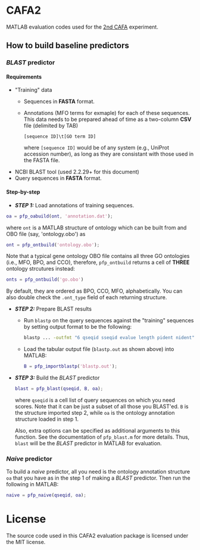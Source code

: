 # CAFA2
MATLAB evaluation codes used for the [2nd CAFA](http://arxiv.org/abs/1601.00891) experiment.

## How to build baseline predictors

### *BLAST* predictor

#### Requirements
  - "Training" data
    - Sequences in **FASTA** format.
    - Annotations (MFO terms for exmaple) for each of these sequences. This data
      needs to be prepared ahead of time as a two-column **CSV** file (delimited
      by TAB)

      ```
      [sequence ID]\t[GO term ID]
      ```

      where `[sequence ID]` would be of any system (e.g., UniProt accession
      number), as long as they are consistant with those used in the FASTA file.
  - NCBI BLAST tool (used 2.2.29+ for this document)
  - Query sequences in **FASTA** format.

#### Step-by-step

* ***STEP 1:*** Load annotations of training sequences.

```matlab
oa = pfp_oabuild(ont, 'annotation.dat');
```

where `ont` is a MATLAB structure of ontology which can be built from and OBO
file (say, 'ontology.obo') as

```matlab
ont = pfp_ontbuild('ontology.obo');
```

Note that a typical gene ontology OBO file contains all three GO ontologies
(i.e., MFO, BPO, and CCO), therefore, `pfp_ontbuild` returns a cell
of **THREE** ontology strcutures instead:

```matlab
onts = pfp_ontbuild('go.obo')
```

By default, they are ordered as BPO, CCO, MFO, alphabetically. You can also
double check the `.ont_type` field of each returning structure.

* ***STEP 2:*** Prepare BLAST results
  - Run `blastp` on the query sequences against the "training" sequences
    by setting output format to be the following:

    ```bash
    blastp ... -outfmt "6 qseqid sseqid evalue length pident nident" -out blastp.out
    ```

  - Load the tabular output file (`blastp.out` as shown above) into MATLAB:

    ```matlab
    B = pfp_importblastp('blastp.out');
    ```

* ***STEP 3:*** Build the *BLAST* predictor

  ```matlab
  blast = pfp_blast(qseqid, B, oa);
  ```

  where `qseqid` is a cell list of query sequences on which you need scores.
  Note that it can be just a subset of all those you BLAST'ed. `B` is the
  structure imported step 2, while `oa` is the ontology annotation structure
  loaded in step 1.

  Also, extra options can be specified as additional arguments to this function.
  See the documentation of `pfp_blast.m` for more details. Thus, `blast` will be
  the *BLAST* predictor in MATLAB for evaluation.

### *Naive* predictor

To build a *naive* predictor, all you need is the ontology annotation structure
`oa` that you have as in the step 1 of making a *BLAST* predictor. Then run the
following in MATLAB:

```matlab
naive = pfp_naive(qseqid, oa);
```

# License
  The source code used in this CAFA2 evaluation package is licensed under the MIT
  license.
